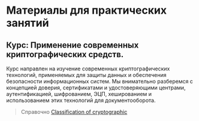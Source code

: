 # Материалы для практических занятий
## Курс: Применение современных криптографических средств.

Курс направлен на изучение современных криптографических технологий, применяемых для защиты данных и обеспечения безопасности информационных систем. Мы внимательно разберемся с концепцией доверия, сертификатами и удостоверяющими центрами, аутентификацией, шифрованием, ЭЦП, хешированием и использованием этих технологий для документооборота.

> Справочно [Classification of cryptographic](./lib/Classification%20of%20cryptographic.pdf)
